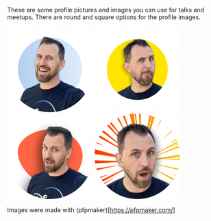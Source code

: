 These are some profile pictures and images you can use for talks and meetups.
There are round and square options for the profile images.

<img src="smile-round.png" width="200">
<img src="what-yellow-round.png" width="200">
<img src="hey-round.png" width="200">
<img src="surprised-round.png" width="200">

Images were made with (pfpmaker)[https://pfpmaker.com/]
